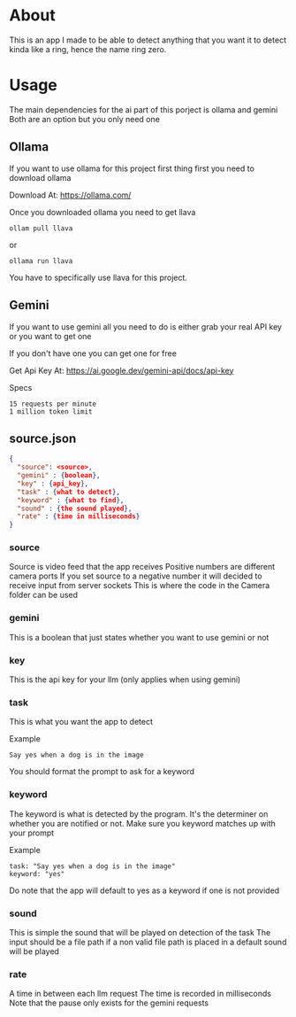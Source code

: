 # About
This is an app I made to be able to detect anything that you want it to detect kinda like a ring, hence the name ring zero.

# Usage
The main dependencies for the ai part of this porject is ollama and gemini
Both are an option but you only need one

## Ollama
If you want to use ollama for this project first thing first you need to download ollama

Download At: https://ollama.com/

Once you downloaded ollama you need to get llava

    ollam pull llava

or 

    ollama run llava

You have to specifically use llava for this project.
## Gemini
If you want to use gemini all you need to do is either grab your real API key or you want to get one

If you don't have one you can get one for free

Get Api Key At: https://ai.google.dev/gemini-api/docs/api-key

Specs
    
    15 requests per minute
    1 million token limit
## source.json
```json
{
  "source": <source>,
  "gemini" : {boolean},
  "key" : {api_key},
  "task" : {what to detect},
  "keyword" : {what to find},
  "sound" : {the sound played},
  "rate" : {time in milliseconds}
}
```

### source
Source is video feed that the app receives
Positive numbers are different camera ports
If you set source to  a negative number it will decided to receive input from server sockets
This is where the code in the Camera folder can be used
### gemini
This is a boolean that just states whether you want to use gemini or not
### key
This is the api key for your llm (only applies when using gemini)
### task
This is what you want the app to detect

Example

    Say yes when a dog is in the image
You should format the prompt to ask for a keyword
### keyword
The keyword is what is detected by the program. It's the determiner on whether you are notified or not.
Make sure you keyword matches up with your prompt

Example

    task: "Say yes when a dog is in the image"
    keyword: "yes"
Do note that the app will default to yes as a keyword if one is not provided
### sound
This is simple the sound that will be played on detection of the task
The input should be a file path
if a non valid file path is placed in a default sound will be played
### rate
A time in between each llm request
The time is recorded in milliseconds
Note that the pause only exists for the gemini requests